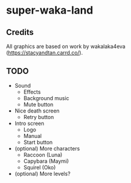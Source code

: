 # super-waka-land

## Credits

All graphics are based on work by wakalaka4eva (https://stacyandtan.carrd.co/).

## TODO

- Sound
  - Effects
  - Background music
  - Mute button
- Nice death screen
  - Retry button
- Intro screen
  - Logo
  - Manual
  - Start button
- (optional) More characters
  - Raccoon (Luna)
  - Capybara (Maymi)
  - Squirel (Oko)
- (optional) More levels?
